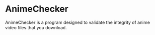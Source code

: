 AnimeChecker
============

AnimeChecker is a program designed to validate the integrity of anime video files that you download.
